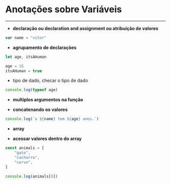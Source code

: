 # Anotações sobre Variáveis

------

- **declaração ou declaration and assignment ou atribuição de valores**

```javascript
var name = "vitor"
```

- **agrupamento de declarações**

```javascript
let age, itsAHuman

age = 16
itsAHuman = true
```

- tipo de dado, checar o tipo de dado

```javascript
console.log(typeof age)
```

- **multiplos argumentos na função**

- **concatenando os valores**

```javascript
console.log(`o ${name} tem ${age} anos.`)
```

- **array**

- **acessar valores dentro do array**

```javascript
const animals = [
    "gato",
    "cachorro",
    "cervo",
]
```

```javascript
console.log(animals[0])
```
